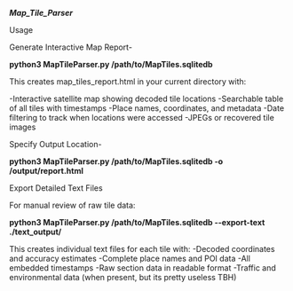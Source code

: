 ***Map_Tile_Parser***

Usage

Generate Interactive Map Report-

**python3 MapTileParser.py /path/to/MapTiles.sqlitedb**

This creates map_tiles_report.html in your current directory with:

-Interactive satellite map showing decoded tile locations
-Searchable table of all tiles with timestamps
-Place names, coordinates, and metadata
-Date filtering to track when locations were accessed
-JPEGs or recovered tile images

Specify Output Location-

**python3 MapTileParser.py /path/to/MapTiles.sqlitedb -o /output/report.html**

Export Detailed Text Files

For manual review of raw tile data:

**python3 MapTileParser.py /path/to/MapTiles.sqlitedb --export-text ./text_output/**

This creates individual text files for each tile with:
-Decoded coordinates and accuracy estimates
-Complete place names and POI data
-All embedded timestamps
-Raw section data in readable format
-Traffic and environmental data (when present, but its pretty useless TBH)
